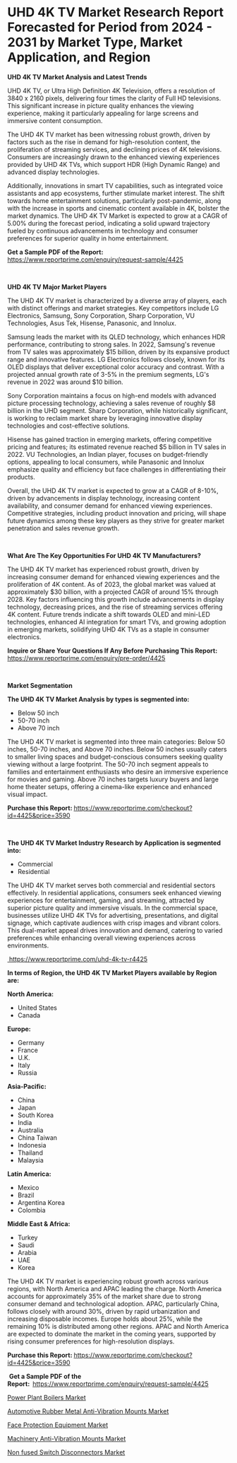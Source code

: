 <p><h1>UHD 4K TV Market Research Report Forecasted for Period from 2024 -  2031 by Market Type, Market Application, and Region</h1></p><p><strong>UHD 4K TV Market Analysis and Latest Trends</strong></p>
<p><p>UHD 4K TV, or Ultra High Definition 4K Television, offers a resolution of 3840 x 2160 pixels, delivering four times the clarity of Full HD televisions. This significant increase in picture quality enhances the viewing experience, making it particularly appealing for large screens and immersive content consumption. </p><p>The UHD 4K TV market has been witnessing robust growth, driven by factors such as the rise in demand for high-resolution content, the proliferation of streaming services, and declining prices of 4K televisions. Consumers are increasingly drawn to the enhanced viewing experiences provided by UHD 4K TVs, which support HDR (High Dynamic Range) and advanced display technologies.</p><p>Additionally, innovations in smart TV capabilities, such as integrated voice assistants and app ecosystems, further stimulate market interest. The shift towards home entertainment solutions, particularly post-pandemic, along with the increase in sports and cinematic content available in 4K, bolster the market dynamics. The UHD 4K TV Market is expected to grow at a CAGR of 5.00% during the forecast period, indicating a solid upward trajectory fueled by continuous advancements in technology and consumer preferences for superior quality in home entertainment.</p></p>
<p><strong>Get a Sample PDF of the Report:&nbsp;</strong> <a href="https://www.reportprime.com/enquiry/request-sample/4425">https://www.reportprime.com/enquiry/request-sample/4425</a></p>
<p>&nbsp;</p>
<p><strong>UHD 4K TV Major Market Players</strong></p>
<p><p>The UHD 4K TV market is characterized by a diverse array of players, each with distinct offerings and market strategies. Key competitors include LG Electronics, Samsung, Sony Corporation, Sharp Corporation, VU Technologies, Asus Tek, Hisense, Panasonic, and Innolux. </p><p>Samsung leads the market with its QLED technology, which enhances HDR performance, contributing to strong sales. In 2022, Samsung's revenue from TV sales was approximately $15 billion, driven by its expansive product range and innovative features. LG Electronics follows closely, known for its OLED displays that deliver exceptional color accuracy and contrast. With a projected annual growth rate of 3-5% in the premium segments, LG's revenue in 2022 was around $10 billion.</p><p>Sony Corporation maintains a focus on high-end models with advanced picture processing technology, achieving a sales revenue of roughly $8 billion in the UHD segment. Sharp Corporation, while historically significant, is working to reclaim market share by leveraging innovative display technologies and cost-effective solutions.</p><p>Hisense has gained traction in emerging markets, offering competitive pricing and features; its estimated revenue reached $5 billion in TV sales in 2022. VU Technologies, an Indian player, focuses on budget-friendly options, appealing to local consumers, while Panasonic and Innolux emphasize quality and efficiency but face challenges in differentiating their products.</p><p>Overall, the UHD 4K TV market is expected to grow at a CAGR of 8-10%, driven by advancements in display technology, increasing content availability, and consumer demand for enhanced viewing experiences. Competitive strategies, including product innovation and pricing, will shape future dynamics among these key players as they strive for greater market penetration and sales revenue growth.</p></p>
<p>&nbsp;</p>
<p><strong>What Are The Key Opportunities For UHD 4K TV Manufacturers?</strong></p>
<p><p>The UHD 4K TV market has experienced robust growth, driven by increasing consumer demand for enhanced viewing experiences and the proliferation of 4K content. As of 2023, the global market was valued at approximately $30 billion, with a projected CAGR of around 15% through 2028. Key factors influencing this growth include advancements in display technology, decreasing prices, and the rise of streaming services offering 4K content. Future trends indicate a shift towards OLED and mini-LED technologies, enhanced AI integration for smart TVs, and growing adoption in emerging markets, solidifying UHD 4K TVs as a staple in consumer electronics.</p></p>
<p><strong>Inquire or Share Your Questions If Any Before Purchasing This Report:</strong> <a href="https://www.reportprime.com/enquiry/pre-order/4425">https://www.reportprime.com/enquiry/pre-order/4425</a></p>
<p>&nbsp;</p>
<p><strong>Market Segmentation</strong></p>
<p><strong>The UHD 4K TV Market Analysis by types is segmented into:</strong></p>
<p><ul><li>Below 50 inch</li><li>50-70 inch</li><li>Above 70 inch</li></ul></p>
<p><p>The UHD 4K TV market is segmented into three main categories: Below 50 inches, 50-70 inches, and Above 70 inches. Below 50 inches usually caters to smaller living spaces and budget-conscious consumers seeking quality viewing without a large footprint. The 50-70 inch segment appeals to families and entertainment enthusiasts who desire an immersive experience for movies and gaming. Above 70 inches targets luxury buyers and large home theater setups, offering a cinema-like experience and enhanced visual impact.</p></p>
<p><strong>Purchase this Report:&nbsp;</strong><a href="https://www.reportprime.com/checkout?id=4425&price=3590">https://www.reportprime.com/checkout?id=4425&price=3590</a></p>
<p>&nbsp;</p>
<p><strong>The UHD 4K TV Market Industry Research by Application is segmented into:</strong></p>
<p><ul><li>Commercial</li><li>Residential</li></ul></p>
<p><p>The UHD 4K TV market serves both commercial and residential sectors effectively. In residential applications, consumers seek enhanced viewing experiences for entertainment, gaming, and streaming, attracted by superior picture quality and immersive visuals. In the commercial space, businesses utilize UHD 4K TVs for advertising, presentations, and digital signage, which captivate audiences with crisp images and vibrant colors. This dual-market appeal drives innovation and demand, catering to varied preferences while enhancing overall viewing experiences across environments.</p></p>
<p><a href="https://www.reportprime.com/uhd-4k-tv-r4425">&nbsp;https://www.reportprime.com/uhd-4k-tv-r4425</a></p>
<p><strong>In terms of Region, the UHD 4K TV Market Players available by Region are:</strong></p>
<p>
    <p> <strong> North America: </strong>
        <ul>
            <li>United States</li>
            <li>Canada</li>
        </ul>
        </p> 
    <p> <strong> Europe: </strong>
        <ul>
            <li>Germany</li>
            <li>France</li>
            <li>U.K.</li>
            <li>Italy</li>
            <li>Russia</li>
        </ul>
        </p> 
    <p> <strong> Asia-Pacific: </strong>
        <ul>
            <li>China</li>
            <li>Japan</li>
            <li>South Korea</li>
            <li>India</li>
            <li>Australia</li>
            <li>China Taiwan</li>
            <li>Indonesia</li>
            <li>Thailand</li>
            <li>Malaysia</li>
        </ul>
        </p> 
    <p> <strong> Latin America: </strong>
        <ul>
            <li>Mexico</li>
            <li>Brazil</li>
            <li>Argentina Korea</li>
            <li>Colombia</li>
        </ul>
        </p> 
    <p> <strong> Middle East & Africa: </strong>
        <ul>
            <li>Turkey</li>
            <li>Saudi</li>
            <li>Arabia</li>
            <li>UAE</li>
            <li>Korea</li>
        </ul>
    </p>
    </p>
<p><p>The UHD 4K TV market is experiencing robust growth across various regions, with North America and APAC leading the charge. North America accounts for approximately 35% of the market share due to strong consumer demand and technological adoption. APAC, particularly China, follows closely with around 30%, driven by rapid urbanization and increasing disposable incomes. Europe holds about 25%, while the remaining 10% is distributed among other regions. APAC and North America are expected to dominate the market in the coming years, supported by rising consumer preferences for high-resolution displays.</p></p>
<p><strong>Purchase this Report: </strong><a href="https://www.reportprime.com/checkout?id=4425&price=3590">https://www.reportprime.com/checkout?id=4425&price=3590</a></p>
<p>&nbsp;<strong>Get a Sample PDF of the Report:&nbsp;&nbsp;</strong><a href="https://www.reportprime.com/enquiry/request-sample/4425">https://www.reportprime.com/enquiry/request-sample/4425</a></p>
<p><strong></strong></p>
<p><p><a href="https://www.linkedin.com/pulse/power-plant-boilers-market-essentials-key-players-demand-drivers-o0aof?trackingId=JJvgWRpcQYq4eoNlnDc2eg%3D%3D">Power Plant Boilers Market</a></p><p><a href="https://issuu.com/reportprime-2/docs/automotive-rubber-metal-anti-vibrat_5174884f2d68bc">Automotive Rubber Metal Anti-Vibration Mounts Market</a></p><p><a href="https://www.linkedin.com/pulse/analyzing-face-protection-equipment-market-dynamics-growth-zveuf?trackingId=uvh%2F7A%2FkSy%2B0EGmrYbP6gA%3D%3D">Face Protection Equipment Market</a></p><p><a href="https://issuu.com/reportprime-2/docs/machinery-anti-vibration-mounts-mar_a15a9611bd1598">Machinery Anti-Vibration Mounts Market</a></p><p><a href="https://github.com/AnnDiaz698/Market-Research-Report-List-1/blob/main/non-fused-switch-disconnectors-market.md">Non fused Switch Disconnectors Market</a></p></p>